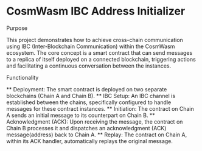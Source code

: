 # CosmWasm IBC Address Initializer

 Purpose

This project demonstrates how to achieve cross-chain communication using IBC (Inter-Blockchain Communication) within the CosmWasm ecosystem.  The core concept is a smart contract that can send messages to a replica of itself deployed on a connected blockchain, triggering actions and facilitating a continuous conversation between the instances.

Functionality

** Deployment: The smart contract is deployed on two separate blockchains (Chain A and Chain B).
** IBC Setup: An IBC channel is established between the chains, specifically configured to handle messages for these contract instances.
** Initiation: The contract on Chain A sends an initial message to its counterpart on Chain B.
** Acknowledgment (ACK): Upon receiving the message, the contract on Chain B processes it and dispatches an acknowledgment (ACK) message(address) back to Chain A.
** Replay: The contract on Chain A, within its ACK handler, automatically replays the original message.
